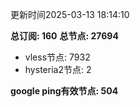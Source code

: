 更新时间2025-03-13 18:14:10

**总订阅: 160**
**总节点: 27694**
- vless节点: 7932
- hysteria2节点: 2

**google ping有效节点: 504**
